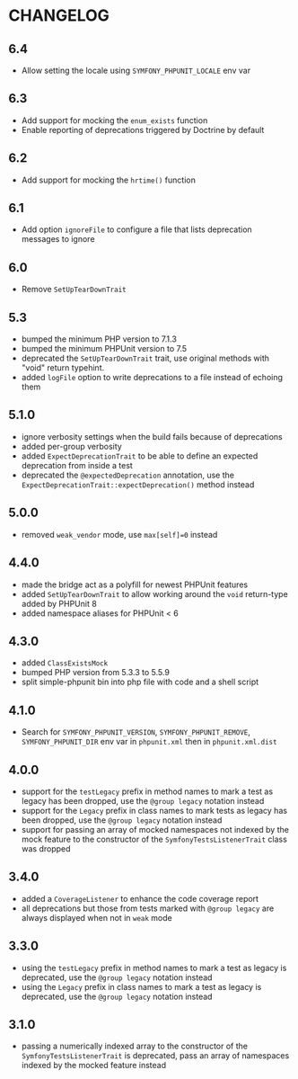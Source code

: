 CHANGELOG
=========

6.4
---

 * Allow setting the locale using `SYMFONY_PHPUNIT_LOCALE` env var

6.3
---

 * Add support for mocking the `enum_exists` function
 * Enable reporting of deprecations triggered by Doctrine by default

6.2
---

 * Add support for mocking the `hrtime()` function

6.1
---

 * Add option `ignoreFile` to configure a file that lists deprecation messages to ignore

6.0
---

 * Remove `SetUpTearDownTrait`

5.3
---

 * bumped the minimum PHP version to 7.1.3
 * bumped the minimum PHPUnit version to 7.5
 * deprecated the `SetUpTearDownTrait` trait, use original methods with "void" return typehint.
 * added `logFile` option to write deprecations to a file instead of echoing them

5.1.0
-----

 * ignore verbosity settings when the build fails because of deprecations
 * added per-group verbosity
 * added `ExpectDeprecationTrait` to be able to define an expected deprecation from inside a test
 * deprecated the `@expectedDeprecation` annotation, use the `ExpectDeprecationTrait::expectDeprecation()` method instead

5.0.0
-----

 * removed `weak_vendor` mode, use `max[self]=0` instead

4.4.0
-----

 * made the bridge act as a polyfill for newest PHPUnit features
 * added `SetUpTearDownTrait` to allow working around the `void` return-type added by PHPUnit 8
 * added namespace aliases for PHPUnit < 6

4.3.0
-----

 * added `ClassExistsMock`
 * bumped PHP version from 5.3.3 to 5.5.9
 * split simple-phpunit bin into php file with code and a shell script

4.1.0
-----

 * Search for `SYMFONY_PHPUNIT_VERSION`, `SYMFONY_PHPUNIT_REMOVE`,
   `SYMFONY_PHPUNIT_DIR` env var in `phpunit.xml` then in `phpunit.xml.dist`

4.0.0
-----

 * support for the `testLegacy` prefix in method names to mark a test as legacy
   has been dropped, use the `@group legacy` notation instead
 * support for the `Legacy` prefix in class names to mark tests as legacy has
   been dropped, use the `@group legacy` notation instead
 * support for passing an array of mocked namespaces not indexed by the mock
   feature to the constructor of the `SymfonyTestsListenerTrait` class was
   dropped

3.4.0
-----

 * added a `CoverageListener` to enhance the code coverage report
 * all deprecations but those from tests marked with `@group legacy` are always
   displayed when not in `weak` mode

3.3.0
-----

 * using the `testLegacy` prefix in method names to mark a test as legacy is
   deprecated, use the `@group legacy` notation instead
 * using the `Legacy` prefix in class names to mark a test as legacy is deprecated,
   use the `@group legacy` notation instead

3.1.0
-----

 * passing a numerically indexed array to the constructor of the `SymfonyTestsListenerTrait`
   is deprecated, pass an array of namespaces indexed by the mocked feature instead
